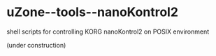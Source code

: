 # uZone--tools--nanoKontrol2
shell scripts for controlling KORG nanoKontrol2 on POSIX environment

(under construction)
